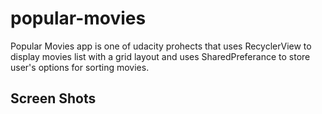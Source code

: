 # popular-movies

Popular Movies app is one of udacity prohects that uses RecyclerView to display movies list with a grid layout and uses SharedPreferance to store user's options for sorting movies.

## Screen Shots
